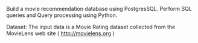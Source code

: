 Build a movie recommendation database using PostgresSQL.
Perform SQL queries and Query processing using Python.

Dataset:
The input data is a Movie Rating dataset collected from the MovieLens web site
( http://movielens.org )

<!--- 
Assignment 3-5
Parallel sort and Parallel Join


more sql projects
https://hackr.io/blog/best-sql-projects
do daily


PyCharm
Java virtual machine


--->
